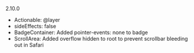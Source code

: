2.10.0

- Actionable: @layer
- sideEffects: false
- BadgeContainer: Added pointer-events: none to badge
- ScrollArea: Added overflow hidden to root to prevent scrollbar bleeding out in Safari
